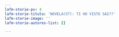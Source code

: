 ```yaml
---
lafm-storie-pv: 4
lafm-storie-titulo: 'NOVELA(ST): TI HO VISTO SAI??'
lafm-storie-image: ''
lafm-storie-autores-list: []

---
```

